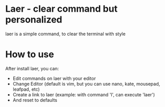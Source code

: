 # Laer - clear command but personalized
laer is a simple command, to clear the terminal with style



# How to use

After install laer, you can:

- Edit commands on laer with your editor
- Change Editor (default is vim, but you can use nano, kate, mousepad, leafpad, etc)
- Create a link to laer (example: with command 'l', can execute 'laer')
- And reset to defaults

